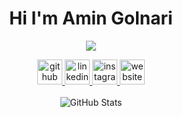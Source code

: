 <h1 align="center">Hi I'm Amin Golnari</h1>
<p align='center'>
  <a href="#"><img src = "https://visitor-badge.glitch.me/badge?page_id=amingolnari??style=for-the-badge&logo=appveyor"></a>
</p>

<p align="center">
  <a href="https://github.com/amingolnari">
    <img alt="github" src="https://cdn.jsdelivr.net/npm/simple-icons@3.0.1/icons/github.svg" height="40"/>
  </a>
  <a href="https://www.linkedin.com/in/amin-golnari/">
    <img alt="linkedin" src="https://cdn.jsdelivr.net/npm/simple-icons@3.0.1/icons/linkedin.svg" height="40"/>
  </a>
  <a href="https://www.instagram.com/deepmentality/">
    <img alt="instagram" src="https://cdn.jsdelivr.net/npm/simple-icons@3.0.1/icons/instagram.svg" height="40"/>
  </a>
  <a href="https://amingolnari.github.io/">
    <img alt="website" src="https://cdn.jsdelivr.net/npm/simple-icons@3.0.1/icons/icloud.svg" height="40"/>
  </a>
  <br />
  <br />
  <a>
    <img alt="GitHub Stats" src="https://github-readme-stats.vercel.app/api?username=amingolnari&show_icons=true&theme=dracula"/>
  </a>
</p>

  
 
<!-- 
![GitHub stats](https://github-readme-stats.vercel.app/api?username=amingolnari&show_icons=true&theme=dracula)  

![GitHub Activity Graph](https://activity-graph.herokuapp.com/graph?username=amingolnari)  

![Profile views](https://gpvc.arturio.dev/amingolnari)  
-->

<!--
[<img src='https://cdn.jsdelivr.net/npm/simple-icons@3.0.1/icons/github.svg' alt='github' height='40'>](https://github.com/amingolnari)  [<img src='https://cdn.jsdelivr.net/npm/simple-icons@3.0.1/icons/linkedin.svg' alt='linkedin' height='40'>](https://www.linkedin.com/in/amin-golnari/) [<img src='https://cdn.jsdelivr.net/npm/simple-icons@3.0.1/icons/instagram.svg' alt='instagram' height='40'>](https://www.instagram.com/deepmentality/) [<img src='https://cdn.jsdelivr.net/npm/simple-icons@3.0.1/icons/icloud.svg' alt='website' height='40'>](https://amingolnari.github.io/)  
-->
